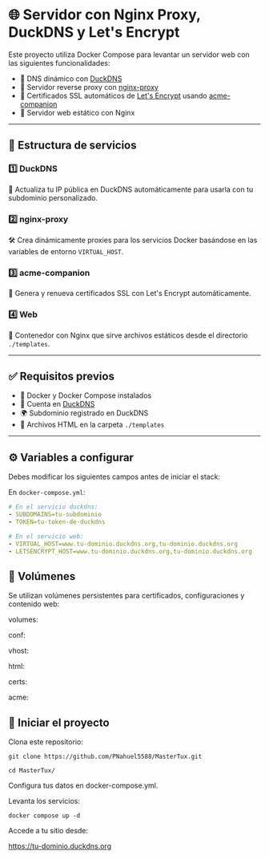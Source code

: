 # 🌐 Servidor con Nginx Proxy, DuckDNS y Let's Encrypt

Este proyecto utiliza Docker Compose para levantar un servidor web con las siguientes funcionalidades:

- 🦆 DNS dinámico con [DuckDNS](https://www.duckdns.org/)
- 🔁 Servidor reverse proxy con [nginx-proxy](https://github.com/nginx-proxy/nginx-proxy)
- 📜 Certificados SSL automáticos de [Let's Encrypt](https://letsencrypt.org/) usando [acme-companion](https://github.com/nginx-proxy/acme-companion)
- 🧾 Servidor web estático con Nginx

---

## 🧩 Estructura de servicios

### 1️⃣ DuckDNS
🔄 Actualiza tu IP pública en DuckDNS automáticamente para usarla con tu subdominio personalizado.

### 2️⃣ nginx-proxy
🛠️ Crea dinámicamente proxies para los servicios Docker basándose en las variables de entorno `VIRTUAL_HOST`.

### 3️⃣ acme-companion
🔐 Genera y renueva certificados SSL con Let's Encrypt automáticamente.

### 4️⃣ Web
📁 Contenedor con Nginx que sirve archivos estáticos desde el directorio `./templates`.

---

## ✅ Requisitos previos

- 🐳 Docker y Docker Compose instalados  
- 🦆 Cuenta en [DuckDNS](https://www.duckdns.org/)  
- 🌍 Subdominio registrado en DuckDNS  
- 📝 Archivos HTML en la carpeta `./templates`

---

## ⚙️ Variables a configurar

Debes modificar los siguientes campos antes de iniciar el stack:

En `docker-compose.yml`:

```yaml
# En el servicio duckdns:
- SUBDOMAINS=tu-subdominio
- TOKEN=tu-token-de-duckdns

# En el servicio web:
- VIRTUAL_HOST=www.tu-dominio.duckdns.org,tu-dominio.duckdns.org
- LETSENCRYPT_HOST=www.tu-dominio.duckdns.org,tu-dominio.duckdns.org
```
## 💾 Volúmenes

Se utilizan volúmenes persistentes para certificados, configuraciones y contenido web:

volumes:

  conf:
  
  vhost:
  
  html:
  
  certs:
  
  acme:
  

## 🚀 Iniciar el proyecto

Clona este repositorio:

    git clone https://github.com/PNahuel5588/MasterTux.git

    cd MasterTux/

Configura tus datos en docker-compose.yml.

Levanta los servicios:

    docker compose up -d

Accede a tu sitio desde:

https://tu-dominio.duckdns.org
